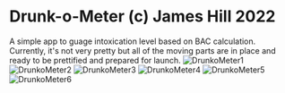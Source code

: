 # Drunk-o-Meter (c) James Hill 2022
 A simple app to guage intoxication level based on BAC calculation. Currently, it's not very pretty but all of the 
 moving parts are in place and ready to be prettified and prepared for launch.
![DrunkoMeter1](https://user-images.githubusercontent.com/60713038/204062474-09de5ad4-0e54-4e7b-8c18-d4a00deec90b.png)
![DrunkoMeter2](https://user-images.githubusercontent.com/60713038/204062476-6c0bd7dc-b5d4-4b83-88fd-021ed376071e.png)
![DrunkoMeter3](https://user-images.githubusercontent.com/60713038/204062483-ac60e8b6-04cb-48d2-8501-01b6d08ac0a9.png)
![DrunkoMeter4](https://user-images.githubusercontent.com/60713038/204062486-b071bce7-35c1-45d9-843e-eaf2cc48d182.png)
![DrunkoMeter5](https://user-images.githubusercontent.com/60713038/204062489-4a0150ad-1063-41ca-96b8-eeeaf52cc8b6.png)
![DrunkoMeter6](https://user-images.githubusercontent.com/60713038/204062493-761a0caa-d087-4a94-8fb7-b9715a7b7723.png)
